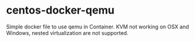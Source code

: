 # centos-docker-qemu

Simple docker file to use qemu in Container. KVM not working on OSX and Windows, nested virtualization are not supported.
